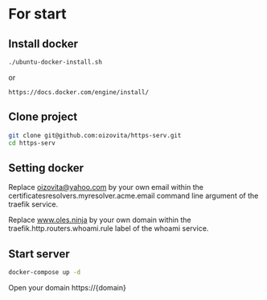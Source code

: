 # For start
## Install docker
```sh
./ubuntu-docker-install.sh
```
or
```
https://docs.docker.com/engine/install/
```
## Clone project
```sh
git clone git@github.com:oizovita/https-serv.git
cd https-serv
```
## Setting docker
Replace oizovita@yahoo.com by your own email within the certificatesresolvers.myresolver.acme.email command line argument of the traefik service.

Replace www.oles.ninja by your own domain within the traefik.http.routers.whoami.rule label of the whoami service.
## Start server
```sh
docker-compose up -d
```
Open your domain
https://{domain}